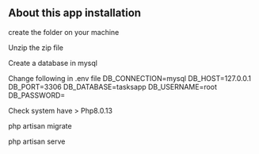 

## About this app installation

create  the folder on your machine

Unzip the zip file

Create a database in mysql

Change following in .env file
DB_CONNECTION=mysql
DB_HOST=127.0.0.1
DB_PORT=3306
DB_DATABASE=tasksapp
DB_USERNAME=root
DB_PASSWORD=


Check system have  > Php8.0.13


php artisan migrate

php artisan serve

